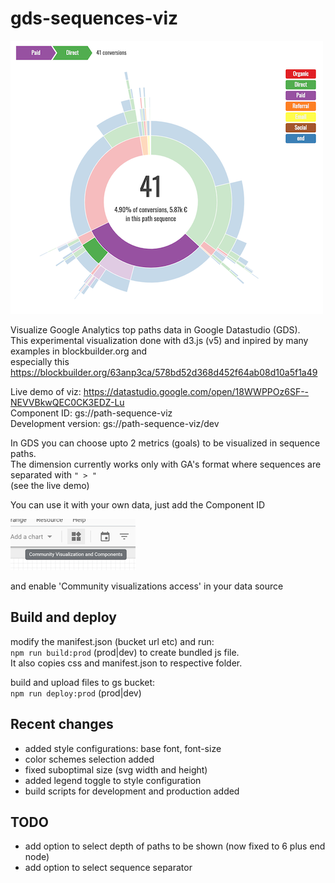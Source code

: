 # gds-sequences-viz

![](img/top_paths_sequence.png)
   
Visualize Google Analytics top paths data in Google Datastudio (GDS).  
This experimental visualization done with d3.js (v5) and inpired by many  
examples in blockbuilder.org and   
especially this https://blockbuilder.org/63anp3ca/578bd52d368d452f64ab08d10a5f1a49  

Live demo of viz: https://datastudio.google.com/open/18WWPPOz6SF--NEVVBkwQEC0CK3EDZ-Lu  
Component ID: gs://path-sequence-viz  
Development version: gs://path-sequence-viz/dev  

In GDS you can choose upto 2 metrics (goals) to be visualized in sequence paths.  
The dimension currently works only with GA's format where sequences are separated with `" > "`  
(see the live demo)

You can use it with your own data, just add the Component ID  

![](img/community_viz_btn.png) 

and enable 'Community visualizations access' in your data source  

## Build and deploy

modify the manifest.json (bucket url etc) and run:  
```npm run build:prod``` (prod|dev) to create bundled js file.  
It also copies css and manifest.json to respective folder.

build and upload files to gs bucket:  
```npm run deploy:prod```  (prod|dev)

## Recent changes

- added style configurations: base font, font-size  
- color schemes selection added  
- fixed suboptimal size (svg width and height)  
- added legend toggle to style configuration
- build scripts for development and production added  

## TODO

- add option to select depth of paths to be shown (now fixed to 6 plus end node)  
- add option to select sequence separator
